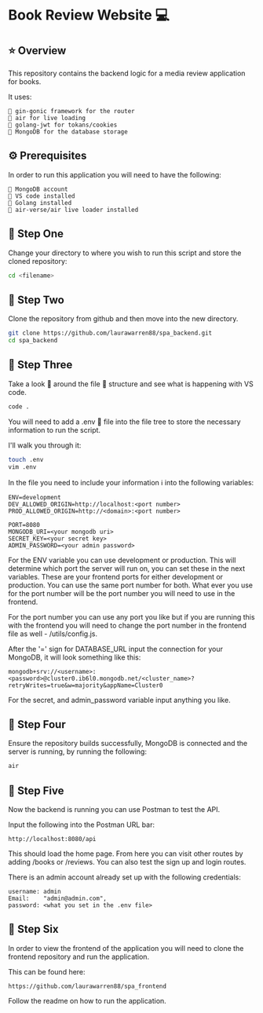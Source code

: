 # **Book Review Website** 💻

## ⭐️ Overview

This repository contains the backend logic for a media review application for books.

It uses:

```text
🔹 gin-gonic framework for the router
🔹 air for live loading
🔹 golang-jwt for tokans/cookies
🔹 MongoDB for the database storage
```

## ⚙️ Prerequisites

In order to run this application you will need to have the following:

```text
🔸 MongoDB account
🔸 VS code installed
🔸 Golang installed
🔸 air-verse/air live loader installed
```

## 🐾 Step One

Change your directory to where you wish to run this script and store the cloned repository:

```bash
cd <filename>
```

## 🐾 Step Two

Clone the repository from github and then move into the new directory.

```bash
git clone https://github.com/laurawarren88/spa_backend.git
cd spa_backend
```

## 🐾 Step Three

Take a look 👀 around the file 📂 structure and see what is happening with VS code.

```bash
code .
```

You will need to add a .env 🤫 file into the file tree to store the necessary information to run the script.

I'll walk you through it:

```bash
touch .env
vim .env
```

In the file you need to include your information ℹ️ into the following variables:

```text
ENV=development
DEV_ALLOWED_ORIGIN=http://localhost:<port number>
PROD_ALLOWED_ORIGIN=http://<domain>:<port number>

PORT=8080
MONGODB_URI=<your mongodb uri>
SECRET_KEY=<your secret key>
ADMIN_PASSWORD=<your admin password>
```

For the ENV variable you can use development or production. This will determine which port the server will run on, you can set these in the next variables. These are your frontend ports for either development or production. You can use the same port number for both. What ever you use for the port number will be the port number you will need to use in the frontend.

For the port number you can use any port you like but if you are running this with the frontend you will need to change the port number in the frontend file as well - /utils/config.js.

After the '=' sign for DATABASE_URL input the connection for your MongoDB, it will look something like this:

```text
mongodb+srv://<username>:<password>@cluster0.ib6l0.mongodb.net/<cluster_name>?retryWrites=true&w=majority&appName=Cluster0
```

For the secret, and admin_password variable input anything you like.

## 🐾 Step Four

Ensure the repository builds successfully, MongoDB is connected and the server is running, by running the following:

```bash
air
```

## 🐾 Step Five

Now the backend is running you can use Postman to test the API.

Input the following into the Postman URL bar:

```text
http://localhost:8080/api
```

This should load the home page. From here you can visit other routes by adding /books or /reviews. You can also test the sign up and login routes.

There is an admin account already set up with the following credentials:

```text
username: admin
Email:    "admin@admin.com",
password: <what you set in the .env file>
```

## 🐾 Step Six

In order to view the frontend of the application you will need to clone the frontend repository and run the application.

This can be found here:

```text
https://github.com/laurawarren88/spa_frontend
```

Follow the readme on how to run the application.

